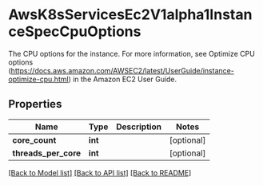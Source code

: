 # AwsK8sServicesEc2V1alpha1InstanceSpecCpuOptions

The CPU options for the instance. For more information, see Optimize CPU options (https://docs.aws.amazon.com/AWSEC2/latest/UserGuide/instance-optimize-cpu.html) in the Amazon EC2 User Guide.
## Properties
Name | Type | Description | Notes
------------ | ------------- | ------------- | -------------
**core_count** | **int** |  | [optional] 
**threads_per_core** | **int** |  | [optional] 

[[Back to Model list]](../README.md#documentation-for-models) [[Back to API list]](../README.md#documentation-for-api-endpoints) [[Back to README]](../README.md)



